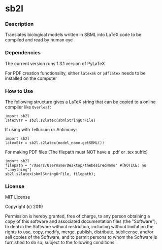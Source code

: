 # sb2l

### Description ###

Translates biological models written in SBML into LaTeX code to be compiled and read by human eye

### Dependencies ###

The current version runs 1.3.1 version of PyLaTeX

For PDF creation functionality, either `latexmk` or `pdflatex` needs to be installed on the computer

### How to Use ###
The following structure gives a LaTeX string that can be copied to a online compiler like `Overleaf`:
```
import sb2l
latexStr = sb2l.s2latex(sbmlStringOrFile)
```
If using with Tellurium or Antimony: 
```
import sb2l
latexStr = sb2l.s2latex(model_name.getSBML())
```
For making PDF files (The filepath must NOT have a .pdf or .tex suffix)
```
import sb2l
filepath = "/Users/Username/Desktop/theDesiredName" #[NOTICE: no ".anything"]
sb2l.s2latex(sbmlStringOrFile, filepath);
```
### License ###

MIT License

Copyright (c) 2019

Permission is hereby granted, free of charge, to any person obtaining a copy
of this software and associated documentation files (the "Software"), to deal
in the Software without restriction, including without limitation the rights
to use, copy, modify, merge, publish, distribute, sublicense, and/or sell
copies of the Software, and to permit persons to whom the Software is
furnished to do so, subject to the following conditions:

